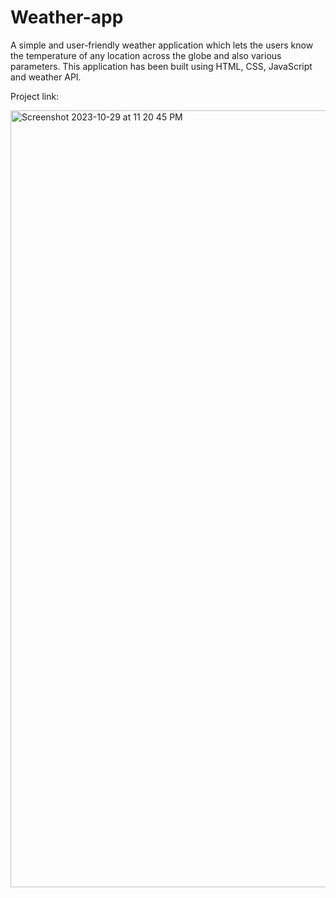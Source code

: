 # Weather-app
A simple and user-friendly weather application which lets the users know the temperature of any location across the globe and also various parameters. This application has been built using HTML, CSS, JavaScript and weather API.

Project link:[](https://strong-paprenjak-f388c7.netlify.app)

<img width="1243" alt="Screenshot 2023-10-29 at 11 20 45 PM" src="https://github.com/AbhilashUpadhyay/Weather-app/assets/93393330/9924f261-1a00-4707-ba0e-f70e485f7c99">

